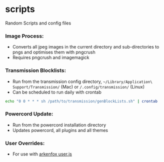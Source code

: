 # scripts
Random Scripts and config files 

### Image Process:
- Converts all jpeg images in the current directory and sub-directories to pngs and optimises them with pngcrush
- Requires pngcrush and imagemagick

### Transmission Blocklists:
- Run from the transmission config directory, `~/Library/Application\ Support/Transmission/` (Mac) or `/.config/transmission/` (Linux)
- Can be scheduled to run daily with crontab 
```sh 
echo "0 0 * * * sh /path/to/transmission/genBlockLists.sh" | crontab
```

### Powercord Update:
- Run from the powercord installation directory
- Updates powercord, all plugins and all themes

### User Overrides:
- For use with [arkenfox user.js](https://github.com/arkenfox/user.js)